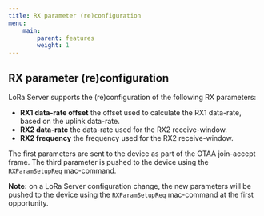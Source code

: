 ```yaml
---
title: RX parameter (re)configuration
menu:
    main:
        parent: features
        weight: 1
---
```


## RX parameter (re)configuration

LoRa Server supports the (re)configuration of the following RX parameters:

* **RX1 data-rate offset** the offset used to calculate the RX1 data-rate,
  based on the uplink data-rate.
* **RX2 data-rate** the data-rate used for the RX2 receive-window.
* **RX2 frequency** the frequency used for the RX2 receive-window.

The first parameters are sent to the device as part of the OTAA join-accept
frame. The third parameter is pushed to the device using the `RXParamSetupReq`
mac-command.

**Note:** on a LoRa Server configuration change, the new parameters will be
pushed to the device using the `RXParamSetupReq` mac-command at the first
opportunity.
